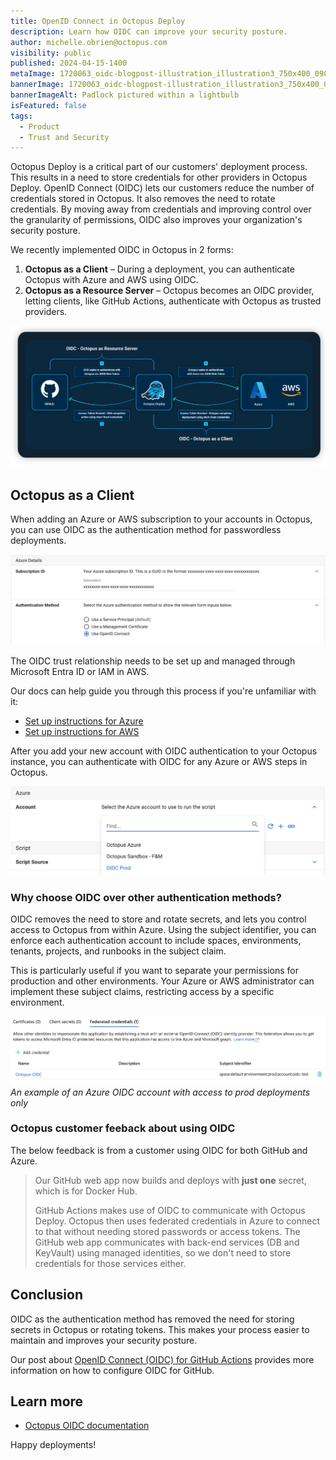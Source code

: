 ```yaml
---
title: OpenID Connect in Octopus Deploy
description: Learn how OIDC can improve your security posture.
author: michelle.obrien@octopus.com
visibility: public
published: 2024-04-15-1400
metaImage: 1720063_oidc-blogpost-illustration_illustration3_750x400_090623.png
bannerImage: 1720063_oidc-blogpost-illustration_illustration3_750x400_090623.png
bannerImageAlt: Padlock pictured within a lightbulb
isFeatured: false
tags: 
  - Product
  - Trust and Security
---
```


Octopus Deploy is a critical part of our customers' deployment process. This results in a need to store credentials for other providers in Octopus Deploy. OpenID Connect (OIDC) lets our customers reduce the number of credentials stored in Octopus. It also removes the need to rotate credentials. By moving away from credentials and improving control over the granularity of permissions, OIDC also improves your organization's security posture.

We recently implemented OIDC in Octopus in 2 forms:

1. **Octopus as a Client** – During a deployment, you can authenticate Octopus with Azure and AWS using OIDC.  
2. **Octopus as a Resource Server**  – Octopus becomes an OIDC provider, letting clients, like GitHub Actions, authenticate with Octopus as trusted providers.

![Diagram showing the different OIDC relationships within Octopus](diag-oidc-2024.png "width=500") 

## Octopus as a Client 

When adding an Azure or AWS subscription to your accounts in Octopus, you can use OIDC as the authentication method for passwordless deployments.  

![Creating an account with OIDC in Octopus](azure-account-oidc.png "width=500")

The OIDC trust relationship needs to be set up and managed through Microsoft Entra ID or IAM in AWS. 

Our docs can help guide you through this process if you're unfamiliar with it:

- [Set up instructions for Azure](https://octopus.com/docs/infrastructure/accounts/azure#create-a-federated-credential-for-an-azure-service-principal)  
- [Set up instructions for AWS](https://octopus.com/docs/infrastructure/accounts/aws#openid-connect)

After you add your new account with OIDC authentication to your Octopus instance, you can authenticate with OIDC for any Azure or AWS steps in Octopus.

![Using the OIDC account within a step in Octopus](step-oidc-account.png "width=500")

### Why choose OIDC over other authentication methods?

OIDC removes the need to store and rotate secrets, and lets you control access to Octopus from within Azure. Using the subject identifier, you can enforce each authentication account to include spaces, environments, tenants, projects, and runbooks in the subject claim. 

This is particularly useful if you want to separate your permissions for production and other environments. Your Azure or AWS administrator can implement these subject claims, restricting access by a specific environment. 
 
![OIDC in Azure App Registrations](app-registrations-oidc.png "width=500")*An example of an Azure OIDC account with access to prod deployments only*

### Octopus customer feeback about using OIDC

The below feedback is from a customer using OIDC for both GitHub and Azure. 

> Our GitHub web app now builds and deploys with **just one** secret, which is for Docker Hub.  
> 
> GitHub Actions makes use of OIDC to communicate with Octopus Deploy. Octopus then uses federated credentials in Azure to connect to that without needing stored passwords or access tokens. The GitHub web app communicates with back-end services (DB and KeyVault) using managed identities, so we don't need to store credentials for those services either.


## Conclusion

OIDC as the authentication method has removed the need for storing secrets in Octopus or rotating tokens. This makes your process easier to maintain and improves your security posture.  

Our post about [OpenID Connect (OIDC) for GitHub Actions](https://octopus.com/blog/github-seamless-integration) provides more information on how to configure OIDC for GitHub.

## Learn more
- [Octopus OIDC documentation](https://octopus.com/docs/infrastructure/accounts/openid-connect)

Happy deployments!